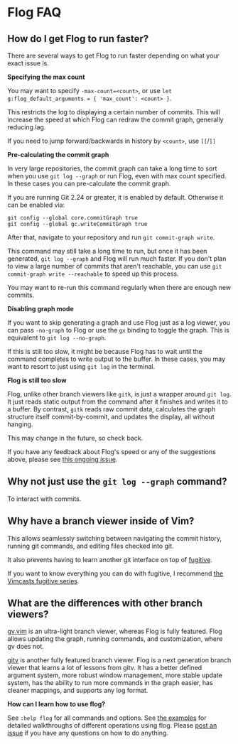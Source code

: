 # Flog FAQ

## How do I get Flog to run faster?

There are several ways to get Flog to run faster depending on what your exact issue is.

**Specifying the max count**

You may want to specify `-max-count=<count>`, or use `let g:flog_default_arguments = { 'max_count': <count> }`.

This restricts the log to displaying a certain number of commits.
This will increase the speed at which Flog can redraw the commit graph, generally reducing lag.

If you need to jump forward/backwards in history by `<count>`, use `[[`/`]]`

**Pre-calculating the commit graph**

In very large repositories, the commit graph can take a long time to sort when you use `git log --graph` or run Flog, even with max count specified.
In these cases you can pre-calculate the commit graph.

If you are running Git 2.24 or greater, it is enabled by default.
Otherwise it can be enabled via:

```
git config --global core.commitGraph true
git config --global gc.writeCommitGraph true
```

After that, navigate to your repository and run `git commit-graph write`.

This command may still take a long time to run, but once it has been generated, `git log --graph` and Flog will run much faster.
If you don't plan to view a large number of commits that aren't reachable, you can use `git commit-graph write --reachable` to speed up this process.

You may want to re-run this command regularly when there are enough new commits.

**Disabling graph mode**

If you want to skip generating a graph and use Flog just as a log viewer, you can pass `-no-graph` to Flog or use the `gx` binding to toggle the graph.
This is equivalent to `git log --no-graph`.

If this is still too slow, it might be because Flog has to wait until the command completes to write output to the buffer.
In these cases, you may want to resort to just using `git log` in the terminal.

**Flog is still too slow**

Flog, unlike other branch viewers like `gitk`, is just a wrapper around `git log`.
It just reads static output from the command after it finishes and writes it to a buffer.
By contrast, `gitk` reads raw commit data, calculates the graph structure itself commit-by-commit, and updates the display, all without hanging.

This may change in the future, so check back.

If you have any feedback about Flog's speed or any of the suggestions above, please see [this ongoing issue](https://github.com/rbong/vim-flog/issues/26).

## Why not just use the `git log --graph` command?

To interact with commits.

## Why have a branch viewer inside of Vim?

This allows seamlessly switching between navigating the commit history, running git commands, and editing files checked into git.

It also prevents having to learn another git interface on top of [fugitive](https://github.com/tpope/vim-fugitive).

If you want to know everything you can do with fugitive, I recommend [the Vimcasts fugitive series](http://vimcasts.org/blog/2011/05/the-fugitive-series/).

## What are the differences with other branch viewers?

[gv.vim](https://github.com/junegunn/gv.vim) is an ultra-light branch viewer, whereas Flog is fully featured.
Flog allows updating the graph, running commands, and customization, where gv does not.

[gitv](https://github.com/gregsexton/gitv) is another fully featured branch viewer.
Flog is a next generation branch viewer that learns a lot of lessons from gitv.
It has a better defined argument system, more robust window management, more stable update system, has the ability to run more commands in the graph easier, has cleaner mappings, and supports any log format.

**How can I learn how to use flog?**

See `:help flog` for all commands and options.
See [the examples](EXAMPLES.md) for detailed walkthroughs of different operations using flog.
Please [post an issue](https://github.com/rbong/vim-flog/issues) if you have any questions on how to do anything.
